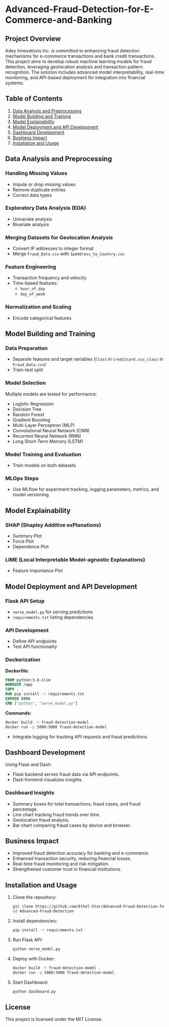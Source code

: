 # Advanced-Fraud-Detection-for-E-Commerce-and-Banking
## Project Overview

Adey Innovations Inc. is committed to enhancing fraud detection mechanisms for e-commerce transactions and bank credit transactions. This project aims to develop robust machine learning models for fraud detection, leveraging geolocation analysis and transaction pattern recognition. The solution includes advanced model interpretability, real-time monitoring, and API-based deployment for integration into financial systems.

## Table of Contents

1. [Data Analysis and Preprocessing](#data-analysis-and-preprocessing)
2. [Model Building and Training](#model-building-and-training)
3. [Model Explainability](#model-explainability)
4. [Model Deployment and API Development](#model-deployment-and-api-development)
5. [Dashboard Development](#dashboard-development)
6. [Business Impact](#business-impact)
7. [Installation and Usage](#installation-and-usage)

## Data Analysis and Preprocessing

### Handling Missing Values

- Impute or drop missing values
- Remove duplicate entries
- Correct data types

### Exploratory Data Analysis (EDA)

- Univariate analysis
- Bivariate analysis

### Merging Datasets for Geolocation Analysis

- Convert IP addresses to integer format
- Merge `Fraud_Data.csv` with `IpAddress_to_Country.csv`

### Feature Engineering

- Transaction frequency and velocity
- Time-based features:
  - `hour_of_day`
  - `day_of_week`

### Normalization and Scaling

- Encode categorical features

## Model Building and Training

### Data Preparation

- Separate features and target variables (`Class` in `creditcard.csv`, `class` in `Fraud_Data.csv`)
- Train-test split

### Model Selection

Multiple models are tested for performance:

- Logistic Regression
- Decision Tree
- Random Forest
- Gradient Boosting
- Multi-Layer Perceptron (MLP)
- Convolutional Neural Network (CNN)
- Recurrent Neural Network (RNN)
- Long Short-Term Memory (LSTM)

### Model Training and Evaluation

- Train models on both datasets

### MLOps Steps

- Use MLflow for experiment tracking, logging parameters, metrics, and model versioning.

## Model Explainability

### SHAP (Shapley Additive exPlanations)

- Summary Plot
- Force Plot
- Dependence Plot

### LIME (Local Interpretable Model-agnostic Explanations)

- Feature Importance Plot

## Model Deployment and API Development

### Flask API Setup

- `serve_model.py` for serving predictions
- `requirements.txt` listing dependencies

### API Development

- Define API endpoints
- Test API functionality

### Dockerization

**Dockerfile:**

```dockerfile
FROM python:3.8-slim
WORKDIR /app
COPY . .
RUN pip install -r requirements.txt
EXPOSE 5000
CMD ["python", "serve_model.py"]
```

**Commands:**

```sh
docker build -t fraud-detection-model .
docker run -p 5000:5000 fraud-detection-model
```

- Integrate logging for tracking API requests and fraud predictions.

## Dashboard Development

Using Flask and Dash:

- Flask backend serves fraud data via API endpoints.
- Dash frontend visualizes insights.

### Dashboard Insights

- Summary boxes for total transactions, fraud cases, and fraud percentage.
- Line chart tracking fraud trends over time.
- Geolocation fraud analysis.
- Bar chart comparing fraud cases by device and browser.

## Business Impact

- Improved fraud detection accuracy for banking and e-commerce.
- Enhanced transaction security, reducing financial losses.
- Real-time fraud monitoring and risk mitigation.
- Strengthened customer trust in financial institutions.

## Installation and Usage

1. Clone the repository:
   ```sh
   git clone https://github.com/Ethel-Star/Advanced-Fraud-Detection-for-E-Commerce-and-Banking.git
   cd Advanced-Fraud-Detection
   ```
2. Install dependencies:
   ```sh
   pip install -r requirements.txt
   ```
3. Run Flask API:
   ```sh
   python serve_model.py
   ```
4. Deploy with Docker:
   ```sh
   docker build -t fraud-detection-model .
   docker run -p 5000:5000 fraud-detection-model
   ```
5. Start Dashboard:
   ```sh
   python dashboard.py
   ```

## License

This project is licensed under the MIT License.

